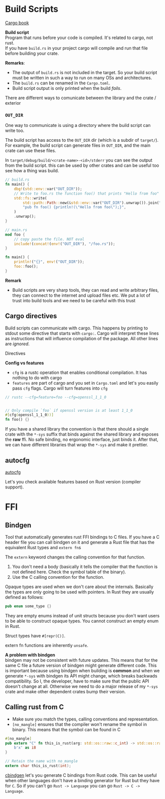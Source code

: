 # Build Scripts
[Cargo book](https://doc.rust-lang.org/cargo/reference/build-scripts.html)


**Build script**  
Program that runs before your code is compiled. It's related to cargo, not rust.  
If you have `build.rs` in your project cargo will compile and run that file before building your crate.

**Remarks**:
-  The output of `build.rs` is not included in the target. So your build script must be written in such a way to run on many OSs and architectures. 
- The `build.rs` can be renamed in the `Cargo.toml`. 
- Build script output is only printed when the build *fails*. 

There are different ways to comunicate between the library and the crate / exterior

### `OUT_DIR`
One way to communicate is using a directory where the build script can write too.

The build script has access to the `OUT_DIR` dir (which is a subdir of `target/`).
For example, the build script can generate files in `OUT_DIR`, and the main crate can use these files. 

In `target/debug/build/<crate-name>-<id>/stderr` you can see the output from the build script. this can be used by other crates and can be useful too see how a thing was build. 

```rust
// build.rs
fn main() {
    dbg!(std::env::var("OUT_DIR"));
    // Write to foo.rs the function foo() that prints "Hello from foo"
    std::fs::write(
        std::path::Path::new(&std::env::var("OUT_DIR").unwrap()).join("foo.rs"),
        "pub fn foo() {println!(\"Hello from foo\");}",
    )
    .unwrap();
}

```

```rust
// main.rs
mod foo {
    // copy paste the file. NOT eval
    include!(concat!(env!("OUT_DIR"), "/foo.rs"));
}

fn main() {
    println!("{}", env!("OUT_DIR"));
    foo::foo();
}
```

**Remark**
- Build scripts are very sharp tools, they can read and write arbitrary files, they can connect to the internet and upload files etc. We put a lot of trust into build tools and we need to be careful with this trust


## Cargo directives

Build scripts can communicate with cargo. This happens by printing to stdout some directive that starts with `cargo:`. Cargo will interpret these lines as instructions that will influence compilation of the package. All other lines are *ignored*.

Directives 

**Config vs features**
- `cfg` is a rustc operation that enables conditional compilation. It has nothing to do with cargo
- `features` are part of cargo and you set in `Cargo.toml` and let's you easily pass `cfg` flags. Cargo will turn features into `cfg`

```rust
// rustc --cfg=feature=foo --cfg=openssl_1_1_0


// Only compile `foo` if openssl version is at least 1_1_0
#[cfg(openssl_1_1_0))]
fn foo() {}
```

If you have a shared library the convention is that there should a single crate with the `*-sys` suffix that binds against the shared library and exposes the **raw** ffi. No safe binding, no ergonomic interface, just binds it. After that, we can have different libraries that wrap the `*-sys` and make it prettier. 


## autocfg
[autocfg](https://docs.rs/autocfg/latest/autocfg/)

Let's you check available features based on Rust version (compiler support). 

# FFI

## Bindgen

Tool that automatically generates rust FFI bindings to C files. If you have a C header file you can call bindgen on it and generate a Rust file that has the equivalent Rust types and `extern fn`s

The `extern` keyword changes the calling convention for that function. 
1. You don't need a body (basically it tells the compiler that the function is not defined here. Check the symbol table of the binary). 
2. Use the C calling convention for the function. 

Opaque types are used when we don't care about the internals. Basically the types are only going to be used with pointers. In Rust they are usually defined as follows:
```rust
pub enum some_type {}
```
They are empty enums instead of unit structs because you don't want users to be able to construct opaque types. You cannot construct an empty enum in Rust. 

Struct types have `#[repr(C)]`.

extern fn functions are inherently `unsafe`. 

**A problem with bindgen**  
bindgen may not be consistent with future updates. This means that for the same C file a future version of bindgen might generate different code. This is important because using bindgen when building is **common** and when we generate `*-sys` with bindgen its API might change, which breaks backwads compatibility. So I, the developer, have to make sure that the public API doesn't change at all. Otherwise we need to do a major release of my `*-sys` crate and make other dependent crates bump their version. 


## Calling rust from C

- Make sure you match the types, calling conventions and representation. 
- `[no_mangle]` ensures that the  compiler won't rename the symbol in binary. This means that the symbol can be found in C

```rust
#[no_mangle]
pub extern "C" fn this_is_rust(arg: std::os::raw::c_int) -> std::os::raw::c_char{
    b'x' as i8
}
```
```c
// Retain the name with no_mangle
extern char this_is_rust(int);
```

[cbindgen](https://github.com/eqrion/cbindgen) let's you generate C bindings from Rust code. This can be useful when other languages don't have a binding generator for Rust but they have for `C`. So if you can't go `Rust -> Language` you can go `Rust -> C -> Language`.
